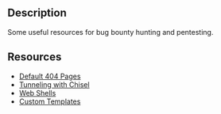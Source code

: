 ## Description
Some useful resources for bug bounty hunting and pentesting. 

## Resources
- [Default 404 Pages](https://0xdf.gitlab.io/cheatsheets/404#)
- [Tunneling with Chisel](https://0xdf.gitlab.io/cheatsheets/chisel)
- [Web Shells](https://github.com/Turbul3nce/web.shells)
- [Custom Templates](https://github.com/Turbul3nce/nuclei.templates)
